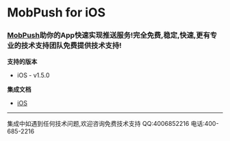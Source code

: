
# MobPush for iOS
### [MobPush](http://mobpush.mob.com/)助你的App快速实现推送服务!完全免费,稳定,快速,更有专业的技术支持团队免费提供技术支持!

**支持的版本**

- iOS - v1.5.0

**集成文档**

- [iOS](http://wiki.mob.com/mobpush-for-ios/)

- - - - - 
集成中如遇到任何技术问题,欢迎咨询免费技术支持
QQ:4006852216
电话:400-685-2216



